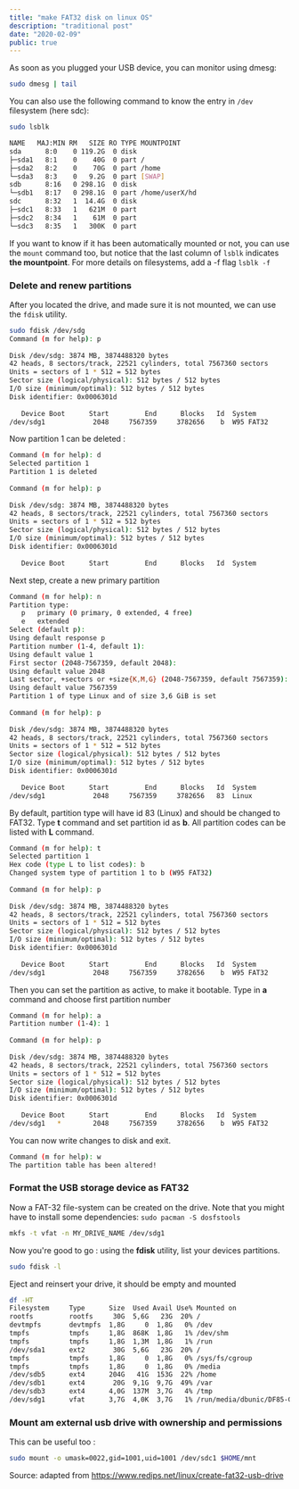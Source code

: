 ```yaml
---
title: "make FAT32 disk on linux OS"
description: "traditional post"
date: "2020-02-09"
public: true
---
```


As soon as you plugged your USB device, you can monitor using dmesg:

```bash
sudo dmesg | tail

```
You can also use the following command to know the entry in ```/dev``` filesystem (here sdc):
```bash
sudo lsblk

NAME   MAJ:MIN RM   SIZE RO TYPE MOUNTPOINT
sda      8:0    0 119.2G  0 disk
├─sda1   8:1    0    40G  0 part /
├─sda2   8:2    0    70G  0 part /home
└─sda3   8:3    0   9.2G  0 part [SWAP]
sdb      8:16   0 298.1G  0 disk
└─sdb1   8:17   0 298.1G  0 part /home/userX/hd
sdc      8:32   1  14.4G  0 disk
├─sdc1   8:33   1   621M  0 part
├─sdc2   8:34   1    61M  0 part
└─sdc3   8:35   1   300K  0 part

```

If you want to know if it has been automatically mounted or not,
you can use the ```mount``` command too, but notice that the last column of ```lsblk``` indicates **the mountpoint**. For more details on filesystems, add a -f flag ```lsblk -f```

### Delete and renew partitions

After you located the drive, and made sure it is not mounted, we can use the ```fdisk``` utility.

```bash
sudo fdisk /dev/sdg
Command (m for help): p
 
Disk /dev/sdg: 3874 MB, 3874488320 bytes
42 heads, 8 sectors/track, 22521 cylinders, total 7567360 sectors
Units = sectors of 1 * 512 = 512 bytes
Sector size (logical/physical): 512 bytes / 512 bytes
I/O size (minimum/optimal): 512 bytes / 512 bytes
Disk identifier: 0x0006301d
 
   Device Boot      Start         End      Blocks   Id  System
/dev/sdg1            2048     7567359     3782656    b  W95 FAT32
```

Now partition 1 can be deleted :

```bash
Command (m for help): d
Selected partition 1
Partition 1 is deleted
 
Command (m for help): p
 
Disk /dev/sdg: 3874 MB, 3874488320 bytes
42 heads, 8 sectors/track, 22521 cylinders, total 7567360 sectors
Units = sectors of 1 * 512 = 512 bytes
Sector size (logical/physical): 512 bytes / 512 bytes
I/O size (minimum/optimal): 512 bytes / 512 bytes
Disk identifier: 0x0006301d
 
   Device Boot      Start         End      Blocks   Id  System
```

Next step, create a new primary partition

```bash
Command (m for help): n
Partition type:
   p   primary (0 primary, 0 extended, 4 free)
   e   extended
Select (default p): 
Using default response p
Partition number (1-4, default 1): 
Using default value 1
First sector (2048-7567359, default 2048): 
Using default value 2048
Last sector, +sectors or +size{K,M,G} (2048-7567359, default 7567359): 
Using default value 7567359
Partition 1 of type Linux and of size 3,6 GiB is set
 
Command (m for help): p
 
Disk /dev/sdg: 3874 MB, 3874488320 bytes
42 heads, 8 sectors/track, 22521 cylinders, total 7567360 sectors
Units = sectors of 1 * 512 = 512 bytes
Sector size (logical/physical): 512 bytes / 512 bytes
I/O size (minimum/optimal): 512 bytes / 512 bytes
Disk identifier: 0x0006301d
 
   Device Boot      Start         End      Blocks   Id  System
/dev/sdg1            2048     7567359     3782656   83  Linux
```

By default, partition type will have id 83 (Linux) and should be changed to FAT32. Type **t** command and set partition id as **b**. All partition codes can be listed with **L** command.

```bash
Command (m for help): t
Selected partition 1
Hex code (type L to list codes): b
Changed system type of partition 1 to b (W95 FAT32)
 
Command (m for help): p
 
Disk /dev/sdg: 3874 MB, 3874488320 bytes
42 heads, 8 sectors/track, 22521 cylinders, total 7567360 sectors
Units = sectors of 1 * 512 = 512 bytes
Sector size (logical/physical): 512 bytes / 512 bytes
I/O size (minimum/optimal): 512 bytes / 512 bytes
Disk identifier: 0x0006301d
 
   Device Boot      Start         End      Blocks   Id  System
/dev/sdg1            2048     7567359     3782656    b  W95 FAT32
```

Then you can set the partition as active, to make it bootable. Type in **a** command and choose first partition number

```bash
Command (m for help): a
Partition number (1-4): 1
 
Command (m for help): p
 
Disk /dev/sdg: 3874 MB, 3874488320 bytes
42 heads, 8 sectors/track, 22521 cylinders, total 7567360 sectors
Units = sectors of 1 * 512 = 512 bytes
Sector size (logical/physical): 512 bytes / 512 bytes
I/O size (minimum/optimal): 512 bytes / 512 bytes
Disk identifier: 0x0006301d
 
   Device Boot      Start         End      Blocks   Id  System
/dev/sdg1   *        2048     7567359     3782656    b  W95 FAT32
```

You can now write changes to disk and exit.

```bash
Command (m for help): w
The partition table has been altered!
```

### Format the USB storage device as FAT32

Now a FAT-32 file-system can be created on the drive. Note that you might have to install some dependencies: ```sudo pacman -S dosfstools```

```bash
mkfs -t vfat -n MY_DRIVE_NAME /dev/sdg1
```

Now you're good to go : using the **fdisk** utility, list your devices partitions.

```bash
sudo fdisk -l
``` 
Eject and reinsert your drive, it should be empty and mounted

```bash
df -HT
Filesystem     Type      Size  Used Avail Use% Mounted on
rootfs         rootfs     30G  5,6G   23G  20% /
devtmpfs       devtmpfs  1,8G     0  1,8G   0% /dev
tmpfs          tmpfs     1,8G  868K  1,8G   1% /dev/shm
tmpfs          tmpfs     1,8G  1,3M  1,8G   1% /run
/dev/sda1      ext2       30G  5,6G   23G  20% /
tmpfs          tmpfs     1,8G     0  1,8G   0% /sys/fs/cgroup
tmpfs          tmpfs     1,8G     0  1,8G   0% /media
/dev/sdb5      ext4      204G   41G  153G  22% /home
/dev/sdb1      ext4       20G  9,1G  9,7G  49% /var
/dev/sdb3      ext4      4,0G  137M  3,7G   4% /tmp
/dev/sdg1      vfat      3,7G  4,0K  3,7G   1% /run/media/dbunic/DF85-CAF4
```

### Mount am external usb drive with ownership and permissions

This can be useful too :

```bash
sudo mount -o umask=0022,gid=1001,uid=1001 /dev/sdc1 $HOME/mnt
```

Source: adapted from https://www.redips.net/linux/create-fat32-usb-drive